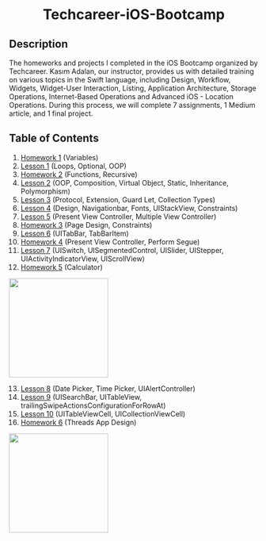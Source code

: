 <h1 align="center">
     Techcareer-iOS-Bootcamp
</h1>


## Description
<p>The homeworks and projects I completed in the iOS Bootcamp organized by Techcareer. Kasım Adalan, our instructor, provides us with detailed training on various topics in the Swift language, including Design, Workflow, Widgets, Widget-User Interaction, Listing, Application Architecture, Storage Operations, Internet-Based Operations and Advanced iOS - Location Operations. During this process, we will complete 7 assignments, 1 Medium article, and 1 final project.</p>


## Table of Contents
1. [Homework 1](https://github.com/Yakupacs/Techcareer-iOS-Bootcamp/tree/main/Homework1.playground) (Variables)<br>
2. [Lesson 1](https://github.com/Yakupacs/Techcareer-iOS-Bootcamp/tree/main/Lesson1) (Loops, Optional, OOP)<br>
3. [Homework 2](https://github.com/Yakupacs/Techcareer-iOS-Bootcamp/tree/main/Homework2.playground) (Functions, Recursive)<br>
4. [Lesson 2](https://github.com/Yakupacs/Techcareer-iOS-Bootcamp/tree/main/Lesson2/ObjectOriented2.playground) (OOP, Composition, Virtual Object, Static, Inheritance, Polymorphism)<br>
5. [Lesson 3](https://github.com/Yakupacs/Techcareer-iOS-Bootcamp/tree/main/Lesson3) (Protocol, Extension, Guard Let, Collection Types)<br>
6. [Lesson 4](https://github.com/Yakupacs/Techcareer-iOS-Bootcamp/tree/main/Lesson4) (Design, Navigationbar, Fonts, UIStackView, Constraints)<br>
7. [Lesson 5](https://github.com/Yakupacs/Techcareer-iOS-Bootcamp/tree/main/Lesson5) (Present View Controller, Multiple View Controller)<br>
8. [Homework 3](https://github.com/Yakupacs/Techcareer-iOS-Bootcamp/tree/main/Homework3/LampApp) (Page Design, Constraints)<br>
9. [Lesson 6](https://github.com/Yakupacs/Techcareer-iOS-Bootcamp/tree/main/Lesson6/TabbarLesson) (UITabBar, TabBarItem)<br>
10. [Homework 4](https://github.com/Yakupacs/Techcareer-iOS-Bootcamp/tree/main/Homework4) (Present View Controller, Perform Segue)<br>
11. [Lesson 7](https://github.com/Yakupacs/Techcareer-iOS-Bootcamp/tree/main/Lesson7) (UISwitch, UISegmentedControl, UISlider, UIStepper, UIActivityIndicatorView, UIScrollView)<br>
12. [Homework 5](https://github.com/Yakupacs/Techcareer-iOS-Bootcamp/tree/main/Homework5) (Calculator)<br>

<img width="200" src="https://github.com/Yakupacs/Techcareer-iOS-Bootcamp/assets/73075252/54af2bca-cb49-4b2f-af46-1c3bead20742">

13. [Lesson 8](https://github.com/Yakupacs/Techcareer-iOS-Bootcamp/tree/main/Lesson8) (Date Picker, Time Picker, UIAlertController)<br>
14. [Lesson 9](https://github.com/Yakupacs/Techcareer-iOS-Bootcamp/tree/main/Lesson9) (UISearchBar, UITableView, trailingSwipeActionsConfigurationForRowAt)<br>
15. [Lesson 10](https://github.com/Yakupacs/Techcareer-iOS-Bootcamp/tree/main/Lesson10) (UITableViewCell, UICollectionViewCell)<br>
16. [Homework 6]() (Threads App Design)<br>

<img width="200" src="https://github.com/Yakupacs/Techcareer-iOS-Bootcamp/assets/73075252/7863f2bd-f313-4c55-90de-99c63efbca60">
